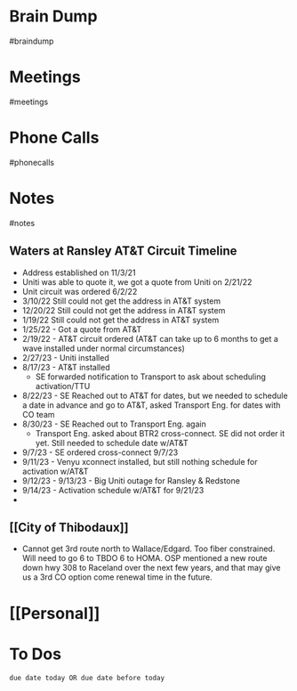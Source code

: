# Brain Dump
#braindump 

# Meetings
#meetings 
# Phone Calls
#phonecalls 
# Notes
#notes
## Waters at Ransley AT&T Circuit Timeline
- Address established on 11/3/21
- Uniti was able to quote it, we got a quote from Uniti on 2/21/22
- Unit circuit was ordered 6/2/22
- 3/10/22 Still could not get the address in AT&T system
- 12/20/22 Still could not get the address in AT&T system
- 1/19/22 Still could not get the address in AT&T system
- 1/25/22 - Got a quote from AT&T
- 2/19/22 - AT&T circuit ordered (AT&T can take up to 6 months to get a wave installed under normal circumstances)
- 2/27/23 - Uniti installed
- 8/17/23 - AT&T installed
	- SE forwarded notification to Transport to ask about scheduling activation/TTU
- 8/22/23 - SE Reached out to AT&T for dates, but we needed to schedule a date in advance and go to AT&T, asked Transport Eng. for dates with CO team
- 8/30/23 - SE Reached out to Transport Eng. again
	- Transport Eng. asked about BTR2 cross-connect.  SE did not order it yet.  Still needed to schedule date w/AT&T
- 9/7/23 - SE ordered cross-connect 9/7/23
- 9/11/23 - Venyu xconnect installed, but still nothing schedule for activation w/AT&T
- 9/12/23 - 9/13/23 - Big Uniti outage for Ransley & Redstone
- 9/14/23 - Activation schedule w/AT&T for 9/21/23
- 

## [[City of Thibodaux]]
- Cannot get 3rd route north to Wallace/Edgard.  Too fiber constrained.  Will need to go 6 to TBDO 6 to HOMA.  OSP mentioned a new route down hwy 308 to Raceland over the next few years, and that may give us a 3rd CO option come renewal time in the future.

# [[Personal]]

# To Dos
```tasks
due date today OR due date before today
```